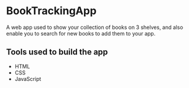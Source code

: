 # BookTrackingApp

A web app used to show your collection of books on 3 shelves, and also enable you to search for new books to add them to your app.
## Tools used to build the app

* HTML
* CSS
* JavaScript
